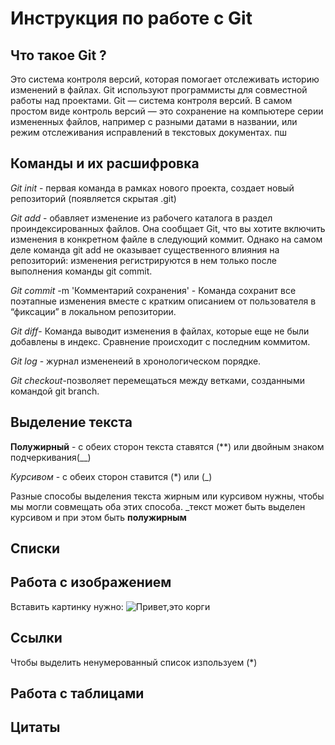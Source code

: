 # Инструкция по работе с Git

## Что такое Git ?
Это система контроля версий, которая помогает отслеживать историю изменений в файлах. Git используют программисты для совместной работы над проектами. Git — система контроля версий. В самом простом виде контроль версий — это сохранение на компьютере серии измененных файлов, например с разными датами в названии, или режим отслеживания исправлений в текстовых документах.
пш
## Команды и их расшифровка

*Git init* - первая команда в рамках нового проекта, создает новый репозиторий (появляется скрытая .git)

*Git add* - обавляет изменение из рабочего каталога в раздел проиндексированных файлов. Она сообщает Git, что вы хотите включить изменения в конкретном файле в следующий коммит. Однако на самом деле команда git add не оказывает существенного влияния на репозиторий: изменения регистрируются в нем только после выполнения команды git commit.

*Git commit* -m 'Комментарий сохранения' - Команда сохранит все поэтапные изменения вместе с кратким описанием от пользователя в “фиксации” в локальном репозитории.

*Git diff*- Команда выводит изменения в файлах, которые еще не были добавлены в индекс. Сравнение происходит с последним коммитом.

*Git log* - журнал измененеий в хронологическом порядке. 

*Git checkout*-позволяет перемещаться между ветками, созданными командой git branch.

## Выделение текста

**Полужирный** - с обеих сторон текста ставятся (**) или двойным знаком подчеркивания(__)

*Курсивом* - с обеих сторон ставится (*) или (_)

Разные способы выделения текста жирным или курсивом  нужны, чтобы мы могли совмещать оба этих способа. _текст может быть выделен курсивом и при этом быть **полужирным** 


## Списки


## Работа с изображением
Вставить картинку нужно:
![Привет,это корги ](%D0%BA%D0%BE%D1%80%D0%B3%D0%B8.jpg)


## Ссылки
Чтобы выделить ненумерованный список изпользуем (*)
## Работа с таблицами

## Цитаты

